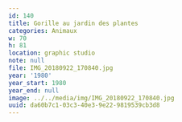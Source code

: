 ```yaml
---
id: 140
title: Gorille au jardin des plantes
categories: Animaux
w: 70
h: 81
location: graphic studio
note: null
file: IMG_20180922_170840.jpg
year: '1980'
year_start: 1980
year_end: null
image: ../../media/img/IMG_20180922_170840.jpg
uuid: da60b7c1-03c3-40e3-9e22-9819539cb3d8
---
```


